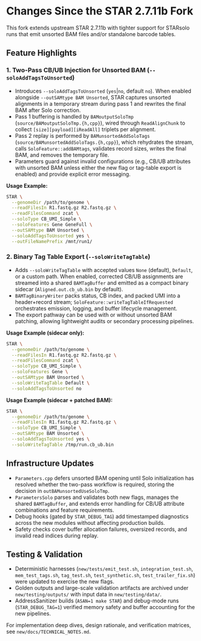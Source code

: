 # Changes Since the STAR 2.7.11b Fork

This fork extends upstream STAR 2.7.11b with tighter support for STARsolo runs that emit unsorted BAM files and/or standalone barcode tables.

## Feature Highlights

### 1. Two-Pass CB/UB Injection for Unsorted BAM (`--soloAddTagsToUnsorted`)
- Introduces `--soloAddTagsToUnsorted` (`yes`|`no`, default `no`). When enabled alongside `--outSAMtype BAM Unsorted`, STAR captures unsorted alignments in a temporary stream during pass 1 and rewrites the final BAM after Solo correction.
- Pass 1 buffering is handled by `BAMoutputSoloTmp` (`source/BAMoutputSoloTmp.{h,cpp}`), wired through `ReadAlignChunk` to collect `[size][payload][iReadAll]` triplets per alignment.
- Pass 2 replay is performed by `BAMunsortedAddSoloTags` (`source/BAMunsortedAddSoloTags.{h,cpp}`), which rehydrates the stream, calls `SoloFeature::addBAMtags`, validates record sizes, writes the final BAM, and removes the temporary file.
- Parameters guard against invalid configurations (e.g., CB/UB attributes with unsorted BAM unless either the new flag or tag-table export is enabled) and provide explicit error messaging.

**Usage Example:**
```bash
STAR \
  --genomeDir /path/to/genome \
  --readFilesIn R1.fastq.gz R2.fastq.gz \
  --readFilesCommand zcat \
  --soloType CB_UMI_Simple \
  --soloFeatures Gene GeneFull \
  --outSAMtype BAM Unsorted \
  --soloAddTagsToUnsorted yes \
  --outFileNamePrefix /mnt/run1/
```

### 2. Binary Tag Table Export (`--soloWriteTagTable`)
- Adds `--soloWriteTagTable` with accepted values `None` (default), `Default`, or a custom path. When enabled, corrected CB/UB assignments are streamed into a shared `BAMTagBuffer` and emitted as a compact binary sidecar (`Aligned.out.cb_ub.bin` by default).
- `BAMTagBinaryWriter` packs status, CB index, and packed UMI into a header+record stream; `SoloFeature::writeTagTableIfRequested` orchestrates emission, logging, and buffer lifecycle management.
- The export pathway can be used with or without unsorted BAM patching, allowing lightweight audits or secondary processing pipelines.

**Usage Example (sidecar only):**
```bash
STAR \
  --genomeDir /path/to/genome \
  --readFilesIn R1.fastq.gz R2.fastq.gz \
  --readFilesCommand zcat \
  --soloType CB_UMI_Simple \
  --soloFeatures Gene \
  --outSAMtype BAM Unsorted \
  --soloWriteTagTable Default \
  --soloAddTagsToUnsorted no
```

**Usage Example (sidecar + patched BAM):**
```bash
STAR \
  --genomeDir /path/to/genome \
  --readFilesIn R1.fastq.gz R2.fastq.gz \
  --soloType CB_UMI_Simple \
  --outSAMtype BAM Unsorted \
  --soloAddTagsToUnsorted yes \
  --soloWriteTagTable /tmp/run.cb_ub.bin
```

## Infrastructure Updates
- `Parameters.cpp` defers unsorted BAM opening until Solo initialization has resolved whether the two-pass workflow is required, storing the decision in `outBAMunsortedUseSoloTmp`.
- `ParametersSolo` parses and validates both new flags, manages the shared `BAMTagBuffer`, and extends error handling for CB/UB attribute combinations and feature requirements.
- Debug hooks (gated by `STAR_DEBUG_TAG`) add timestamped diagnostics across the new modules without affecting production builds.
- Safety checks cover buffer allocation failures, oversized records, and invalid read indices during replay.

## Testing & Validation
- Deterministic harnesses (`new/tests/emit_test.sh`, `integration_test.sh`, `mem_test_tags.sh`, `tag_test.sh`, `test_synthetic.sh`, `test_trailer_fix.sh`) were updated to exercise the new flags.
- Golden outputs and large-scale validation artifacts are archived under `new/testing/outputs/` with input data in `new/testing/data/`.
- AddressSanitizer builds (`ASAN=1 make STAR`) and debug-mode runs (`STAR_DEBUG_TAG=1`) verified memory safety and buffer accounting for the new pipelines.

For implementation deep dives, design rationale, and verification matrices, see `new/docs/TECHNICAL_NOTES.md`.
